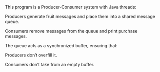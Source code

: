 This program is a Producer-Consumer system with Java threads:

Producers generate fruit messages and place them into a shared message queue.

Consumers remove messages from the queue and print purchase messages.

The queue acts as a synchronized buffer, ensuring that:

Producers don’t overfill it.

Consumers don’t take from an empty buffer.
